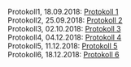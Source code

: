 Protokoll1, 18.09.2018: [Protokoll 1](https://github.com/HTLMechatronics/m15-la1-sx/blob/winthm14/protokoll_g3_18.09.md)  
Protokoll2, 25.09.2018: [Protokoll 2](https://github.com/HTLMechatronics/m15-la1-sx/blob/winthm14/protokoll2_g3_25.09.md)  
Protokoll3, 02.10.2018: [Protokoll 3](https://github.com/HTLMechatronics/m15-la1-sx/blob/winthm14/protokoll3_g3_winthm14_2018-10-02.md)  
Protokoll4, 04.12.2018: [Protokoll 4](https://github.com/HTLMechatronics/m15-la1-sx/blob/winthm14/protokoll4_g3_winthm14_2018-12-4.md)  
Protokoll5, 11.12.2018: [Protokoll 5](https://github.com/HTLMechatronics/m15-la1-sx/blob/winthm14/protokoll5_g3_winthm14_2018-12-11.md)  
Protokoll6, 18.12.2018: [Protokoll 6](https://github.com/HTLMechatronics/m15-la1-sx/blob/winthm14/protokoll_g3_winthm14_2018-12-18.md)  

